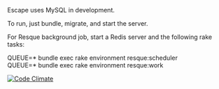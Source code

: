 Escape uses MySQL in development.

To run, just bundle, migrate, and start the server.

For Resque background job, start a Redis server and the following rake tasks:

QUEUE=* bundle exec rake environment resque:scheduler  
QUEUE=* bundle exec rake environment resque:work

[![Code Climate](https://codeclimate.com/badge.png)](https://codeclimate.com/github/mrgilman/escape)
